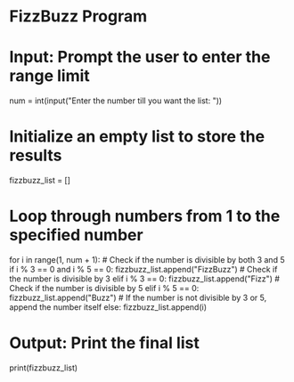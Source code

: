 # FizzBuzz Program

# Input: Prompt the user to enter the range limit
num = int(input("Enter the number till you want the list: "))

# Initialize an empty list to store the results
fizzbuzz_list = []

# Loop through numbers from 1 to the specified number
for i in range(1, num + 1):
    # Check if the number is divisible by both 3 and 5
    if i % 3 == 0 and i % 5 == 0:
        fizzbuzz_list.append("FizzBuzz")
    # Check if the number is divisible by 3
    elif i % 3 == 0:
        fizzbuzz_list.append("Fizz")
    # Check if the number is divisible by 5
    elif i % 5 == 0:
        fizzbuzz_list.append("Buzz")
    # If the number is not divisible by 3 or 5, append the number itself
    else:
        fizzbuzz_list.append(i)

# Output: Print the final list
print(fizzbuzz_list)
